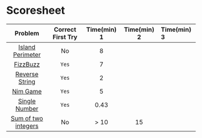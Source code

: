 # Scoresheet

Problem     | Correct First Try | Time(min) 1  | Time(min) 2 | Time(min) 3
:----------:|:-----------------:|:------------:|:-----------:|:-----------
[Island Perimeter](https://leetcode.com/problems/island-perimeter/) | No | 8 | |
[FizzBuzz](https://leetcode.com/problems/fizz-buzz/) | `Yes` | 7 | |
[Reverse String](https://leetcode.com/problems/reverse-string/) | `Yes` | 2 | |
[Nim Game](https://leetcode.com/problems/nim-game/) | `Yes` | 5 | |
[Single Number](https://leetcode.com/problems/single-number/) | `Yes` | 0.43 | |
[Sum of two integers](https://leetcode.com/problems/sum-of-two-integers/) | No | > 10 | 15 |
